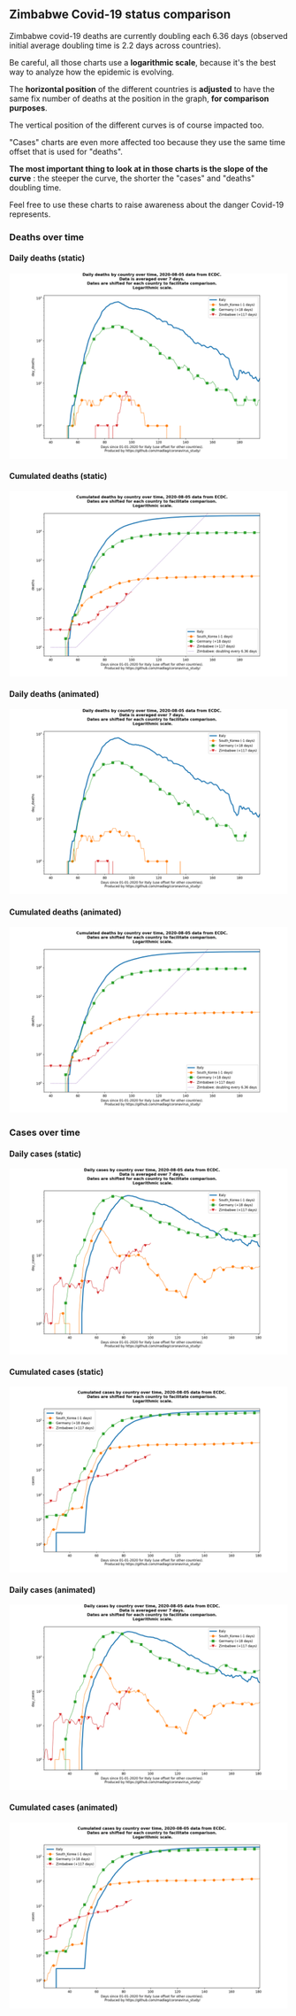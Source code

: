 ## Zimbabwe Covid-19 status comparison 

Zimbabwe covid-19 deaths are currently doubling each 6.36 days (observed initial average doubling time is 2.2 days across countries).



Be careful, all those charts use a **logarithmic scale**, because it's the best way to analyze how the epidemic is evolving.
 
The **horizontal position** of the different countries is **adjusted** to have the same fix number of deaths at the position in the graph, **for comparison purposes**.

The vertical position of the different curves is of course impacted too.

"Cases" charts are even more affected too because they use the same time offset that is used for "deaths".

**The most important thing to look at in those charts is the slope of the curve** : the steeper the curve, the shorter the "cases" and "deaths" doubling time.

Feel free to use these charts to raise awareness about the danger Covid-19 represents. 


 
### Deaths over time
 
#### Daily deaths (static)
![Zimbabwe covid-19 daily deaths static chart](https://raw.githubusercontent.com/madlag/coronavirus_study/master/notebooks/graphs/2020-08-05/countries/Zimbabwe/2020-08-05_Zimbabwe_day_deaths.png "Zimbabwe covid-19 day_deaths static chart")   
 
#### Cumulated deaths (static)
![Zimbabwe covid-19 cumulated deaths static chart](https://raw.githubusercontent.com/madlag/coronavirus_study/master/notebooks/graphs/2020-08-05/countries/Zimbabwe/2020-08-05_Zimbabwe_deaths.png "Zimbabwe covid-19 deaths static chart")   
 
#### Daily deaths (animated)
![Zimbabwe covid-19 daily deaths animated chart](https://raw.githubusercontent.com/madlag/coronavirus_study/master/notebooks/graphs/2020-08-05/countries/Zimbabwe/2020-08-05_Zimbabwe_day_deaths.gif "Zimbabwe covid-19 day_deaths animated chart")   
 
#### Cumulated deaths (animated)
![Zimbabwe covid-19 cumulated deaths animated chart](https://raw.githubusercontent.com/madlag/coronavirus_study/master/notebooks/graphs/2020-08-05/countries/Zimbabwe/2020-08-05_Zimbabwe_deaths.gif "Zimbabwe covid-19 deaths animated chart")   

 
### Cases over time
 
#### Daily cases (static)
![Zimbabwe covid-19 daily cases static chart](https://raw.githubusercontent.com/madlag/coronavirus_study/master/notebooks/graphs/2020-08-05/countries/Zimbabwe/2020-08-05_Zimbabwe_day_cases.png "Zimbabwe covid-19 day_cases static chart")   
 
#### Cumulated cases (static)
![Zimbabwe covid-19 cumulated cases static chart](https://raw.githubusercontent.com/madlag/coronavirus_study/master/notebooks/graphs/2020-08-05/countries/Zimbabwe/2020-08-05_Zimbabwe_cases.png "Zimbabwe covid-19 cases static chart")   
 
#### Daily cases (animated)
![Zimbabwe covid-19 daily cases animated chart](https://raw.githubusercontent.com/madlag/coronavirus_study/master/notebooks/graphs/2020-08-05/countries/Zimbabwe/2020-08-05_Zimbabwe_day_cases.gif "Zimbabwe covid-19 day_cases animated chart")   
 
#### Cumulated cases (animated)
![Zimbabwe covid-19 cumulated cases animated chart](https://raw.githubusercontent.com/madlag/coronavirus_study/master/notebooks/graphs/2020-08-05/countries/Zimbabwe/2020-08-05_Zimbabwe_cases.gif "Zimbabwe covid-19 cases animated chart")   

